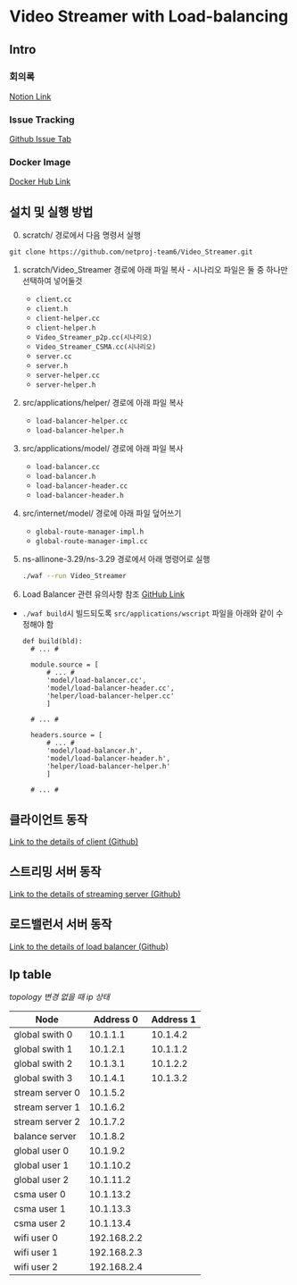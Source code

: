 # Video Streamer with Load-balancing

## Intro

### 회의록

[Notion Link](https://jonjjon.notion.site/jonjjon/6-1058851269db476c9ceeba7f8f121e94)

### Issue Tracking

[Github Issue Tab](https://github.com/netproj-team6/Video_Streamer/issues?q=is%3Aissue+is%3Aclosed)

### Docker Image

[Docker Hub Link](https://hub.docker.com/repository/docker/jonjjon/network_project_team6/general)

## 설치 및 실행 방법

0. scratch/ 경로에서 다음 명령서 실행
```
git clone https://github.com/netproj-team6/Video_Streamer.git
```

1. scratch/Video_Streamer 경로에 아래 파일 복사 - 시나리오 파일은 둘 중 하나만 선택하여 넣어둘것

   - ```client.cc```
   - ```client.h```
   - ```client-helper.cc```
   - ```client-helper.h```
   - ```Video_Streamer_p2p.cc(시나리오)```
   - ```Video_Streamer_CSMA.cc(시나리오)```
   - ```server.cc```
   - ```server.h```
   - ```server-helper.cc```
   - ```server-helper.h```

2. src/applications/helper/ 경로에 아래 파일 복사

   - ```load-balancer-helper.cc```
   - ```load-balancer-helper.h```

3. src/applications/model/ 경로에 아래 파일 복사

   - ```load-balancer.cc```
   - ```load-balancer.h```
   - ```load-balancer-header.cc```
   - ```load-balancer-header.h```

4. src/internet/model/ 경로에 아래 파일 덮어쓰기

   - ```global-route-manager-impl.h```
   - ```global-route-manager-impl.cc```

5. ns-allinone-3.29/ns-3.29 경로에서 아래 명령어로 실행

   ```bash
   ./waf --run Video_Streamer
   ```

6. Load Balancer 관련 유의사항 참조
   [GitHub Link](https://github.com/netproj-team6/Video_Streamer/tree/main/lb#%EC%9C%A0%EC%9D%98-%EC%82%AC%ED%95%AD)


- `./waf build`시 빌드되도록 `src/applications/wscript` 파일을 아래와 같이 수정해야 함

  ```
  def build(bld):
    # ... #
    
    module.source = [
        # ... #
        'model/load-balancer.cc',
        'model/load-balancer-header.cc',
        'helper/load-balancer-helper.cc'
        ]
    
    # ... #
    
    headers.source = [
        # ... #
        'model/load-balancer.h',
        'model/load-balancer-header.h',
        'helper/load-balancer-helper.h'
        ]
    
    # ... #
  ```

  

   

## 클라이언트 동작

[Link to the details of client (Github)](https://github.com/netproj-team6/Video_Streamer/blob/main/client/README.md)

## 스트리밍 서버 동작

[Link to the details of streaming server (Github)](https://github.com/netproj-team6/Video_Streamer/blob/main/server/README.md)

## 로드밸런서 서버 동작

[Link to the details of load balancer (Github)](https://github.com/netproj-team6/Video_Streamer/blob/main/lb/README.md)


## Ip table
*topology 변경 없을 때 ip 상태*

|  Node |  Address 0 | Address 1  |  
|---|---|---|
| global swith 0  |  10.1.1.1 |  10.1.4.2  |   
|  global swith 1 |  10.1.2.1  |  10.1.1.2 |   
|  global swith 2  | 10.1.3.1  | 10.1.2.2  |  
|  global swith 3  |  10.1.4.1  |  10.1.3.2 |  
|  stream server 0  |  10.1.5.2  |    |
| stream server 1   |  10.1.6.2   |    |
|  stream server 2   |  10.1.7.2   |    |
|  balance server  |  10.1.8.2   |    |
|   global user 0 |   10.1.9.2  |    |
|  global user 1  |  10.1.10.2   |    |
|  global user 2  |  10.1.11.2  |    |
|  csma user 0  |  10.1.13.2  |    |
|  csma user 1  |  10.1.13.3  |    |
|  csma user 2  | 10.1.13.4   |    |
|  wifi user 0  |  192.168.2.2  |    | 
|  wifi user 1  |  192.168.2.3  |    | 
|  wifi user 2  |   192.168.2.4  |    | 
